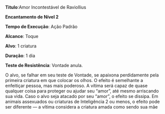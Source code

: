 **Titulo**:Amor Incontestável de Raviollius

**Encantamento de Nível 2**

**Tempo de Execução**: Ação Padrão

**Alcance**: Toque

**Alvo**: 1 criatura

**Duração**: 1 dia

**Teste de Resistência**: Vontade anula.

O alvo, se falhar em seu teste de Vontade, se apaixona perdidamente pela primeira criatura em que colocar os olhos. O efeito é semelhante a enfeitiçar pessoa, mas mais poderoso. A vítima será capaz de quase qualquer coisa para proteger ou ajudar seu “amor”, até mesmo arriscando sua vida.
Caso o alvo seja atacado por seu “amor”, o efeito se dissipa.
Em animais assexuados ou criaturas de Inteligência 2 ou menos, o efeito pode ser diferente — a vítima considera a criatura amada como sendo sua mãe
